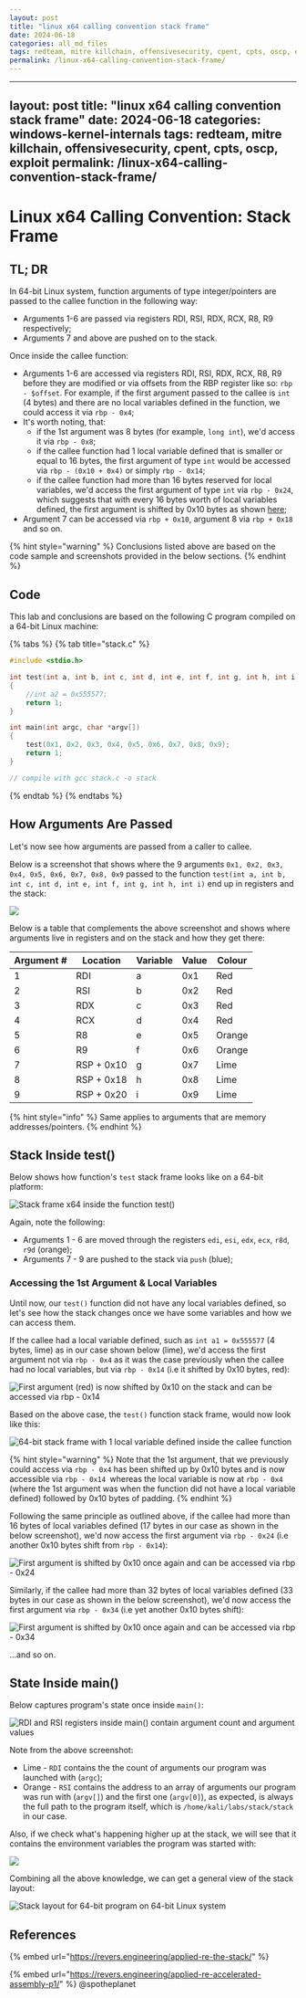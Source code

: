 ```yaml
---
layout: post
title: "linux x64 calling convention stack frame"
date: 2024-06-18
categories: all_md_files
tags: redteam, mitre killchain, offensivesecurity, cpent, cpts, oscp, exploit
permalink: /linux-x64-calling-convention-stack-frame/
---
```


---
layout: post
title: "linux x64 calling convention stack frame"
date: 2024-06-18
categories: windows-kernel-internals
tags: redteam, mitre killchain, offensivesecurity, cpent, cpts, oscp, exploit
permalink: /linux-x64-calling-convention-stack-frame/
---

# Linux x64 Calling Convention: Stack Frame

## TL; DR

In 64-bit Linux system, function arguments of type integer/pointers are passed to the callee function in the following way:

* Arguments 1-6 are passed via registers RDI, RSI, RDX, RCX, R8, R9 respectively;
* Arguments 7 and above are pushed on to the stack.

Once inside the callee function:

* Arguments 1-6 are accessed via registers RDI, RSI, RDX, RCX, R8, R9 before they are modified or via  offsets from the RBP register like so: `rbp - $offset`. For example, if the first argument passed to the callee is `int` (4 bytes) and there are no local variables defined in the function, we could access it via `rbp - 0x4`;&#x20;
* It's worth noting, that:
  * if the 1st argument was 8 bytes (for example, `long int`), we'd access it via `rbp - 0x8`;
  * if the callee function had 1 local variable defined that is smaller or equal to 16 bytes, the first argument of type `int` would be accessed via `rbp - (0x10 + 0x4)` or simply `rbp - 0x14`;
  * if the callee function had more than 16 bytes reserved for local variables, we'd access the first argument of type `int` via `rbp - 0x24`, which suggests that with every 16 bytes worth of local variables defined, the first argument is shifted by 0x10 bytes as shown [here](linux-x64-calling-convention-stack-frame.md#accessing-1st-argument);
* Argument 7 can be accessed via `rbp + 0x10`, argument 8 via `rbp + 0x18` and so on.

{% hint style="warning" %}
Conclusions listed above are based on the code sample and screenshots provided in the below sections.
{% endhint %}

## Code

This lab and conclusions are based on the following C program compiled on a 64-bit Linux machine:

{% tabs %}
{% tab title="stack.c" %}
```cpp
#include <stdio.h>

int test(int a, int b, int c, int d, int e, int f, int g, int h, int i)
{
    //int a2 = 0x555577;
    return 1;
}

int main(int argc, char *argv[])
{
    test(0x1, 0x2, 0x3, 0x4, 0x5, 0x6, 0x7, 0x8, 0x9);
    return 1;
}

// compile with gcc stack.c -o stack
```
{% endtab %}
{% endtabs %}

## How Arguments Are Passed

Let's now see how arguments are passed from a caller to callee.

Below is a screenshot that shows where the 9 arguments `0x1, 0x2, 0x3, 0x4, 0x5, 0x6, 0x7, 0x8, 0x9`  passed to the function `test(int a, int b, int c, int d, int e, int f, int g, int h, int i)` end up in registers and the stack:

![](<../../.gitbook/assets/image (894).png>)

Below is a table that complements the above screenshot and shows where arguments live in registers and on the stack and how they get there:

| Argument # | Location   | Variable | Value | Colour |
| ---------- | ---------- | -------- | ----- | ------ |
| 1          | RDI        | a        | 0x1   | Red    |
| 2          | RSI        | b        | 0x2   | Red    |
| 3          | RDX        | c        | 0x3   | Red    |
| 4          | RCX        | d        | 0x4   | Red    |
| 5          | R8         | e        | 0x5   | Orange |
| 6          | R9         | f        | 0x6   | Orange |
| 7          | RSP + 0x10 | g        | 0x7   | Lime   |
| 8          | RSP + 0x18 | h        | 0x8   | Lime   |
| 9          | RSP + 0x20 | i        | 0x9   | Lime   |

{% hint style="info" %}
Same applies to arguments that are memory addresses/pointers.
{% endhint %}

## Stack Inside test()

Below shows how function's `test` stack frame looks like on a 64-bit platform:

![Stack frame x64 inside the function test()](<../../.gitbook/assets/image (891).png>)

Again, note the following:

* Arguments 1 - 6 are moved through the registers `edi`, `esi`, `edx`, `ecx`, `r8d`, `r9d` (orange);
* Arguments 7 - 9 are pushed to the stack via `push` (blue);

### Accessing the 1st Argument & Local Variables

Until now, our `test()` function did not have any local variables defined, so let's see how the stack changes once we have some variables and how we can access them.

If the callee had a local variable defined, such as `int a1 = 0x555577` (4 bytes, lime) as in our case shown below (lime), we'd access the first argument not via `rbp - 0x4` as it was the case previously when the callee had no local variables, but via `rbp - 0x14` (i.e it shifted by 0x10 bytes, red):

![First argument (red) is now shifted by 0x10 on the stack and can be accessed via rbp - 0x14](<../../.gitbook/assets/image (893).png>)

Based on the above case, the `test()` function stack frame, would now look like this:

![64-bit stack frame with 1 local variable defined inside the callee function](<../../.gitbook/assets/image (890).png>)

{% hint style="warning" %}
Note that the 1st argument, that we previously could access via `rbp - 0x4` has been shifted up by 0x10 bytes and is now accessible via `rbp - 0x14 `whereas the local variable is now at `rbp - 0x4` (where the 1st argument was when the function did not have a local variable defined) followed by 0x10 bytes of padding.
{% endhint %}

Following the same principle as outlined above, if the callee had more than 16 bytes of local variables defined (17 bytes in our case as shown in the below screenshot), we'd now access the first argument via `rbp - 0x24` (i.e another 0x10 bytes shift from `rbp - 0x14`):

![First argument is shifted by 0x10 once again and can be accessed via rbp - 0x24](<../../.gitbook/assets/image (883).png>)

Similarly, if the callee had more than 32 bytes of local variables defined (33 bytes in our case as shown in the below screenshot), we'd now access the first argument via `rbp - 0x34` (i.e yet another 0x10 bytes  shift):

![First argument is shifted by 0x10 once again and can be accessed via rbp - 0x34](<../../.gitbook/assets/image (884).png>)

...and so on.

## State Inside main()

Below captures program's state once inside `main()`:

![RDI and RSI registers inside main() contain argument count and argument values](<../../.gitbook/assets/image (866).png>)

Note from the above screenshot:

* Lime - `RDI` contains the the count of arguments our program was launched with (`argc`);
* Orange - `RSI` contains the address to an array of arguments our program was run with (`argv[]`) and the first one (`argv[0]`), as expected, is always the full path to the program itself, which is `/home/kali/labs/stack/stack` in our case.

Also, if we check what's happening higher up at the stack, we will see that it contains the environment variables the program was started with:

![](<../../.gitbook/assets/image (906).png>)

Combining all the above knowledge, we can get a general view of the stack layout:

![Stack layout for 64-bit program on 64-bit Linux system](<../../.gitbook/assets/image (911).png>)

## References

{% embed url="https://revers.engineering/applied-re-the-stack/" %}

{% embed url="https://revers.engineering/applied-re-accelerated-assembly-p1/" %}
@spotheplanet
